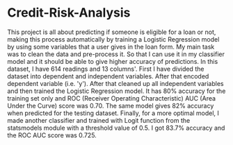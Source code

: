 # Credit-Risk-Analysis
This project is all about predicting if someone is eligible for a loan or not, making this process automatically by training a Logistic Regression model by using some variables that a user gives in the loan form. My main task was to clean the data and pre-process it. So that I can use it in my classifier model and it should be able to give higher accuracy of predictions. In this dataset, I have 614 readings and 13 columns'. First I have divided the dataset into dependent and independent variables. After that encoded dependent variable (i.e. 'y'). After that cleaned up all independent variables and then trained the Logistic Regression model. It has 80% accuracy for the training set only and ROC (Receiver Operating Characteristic) AUC (Area Under the Curve) score was 0.70. The same model gives 82% accuracy when predicted for the testing dataset. Finally, for a more optimal model, I made another classifier and trained with Logit function from the statsmodels module with a threshold value of 0.5. I got 83.7% accuracy and the ROC AUC score was 0.725.
